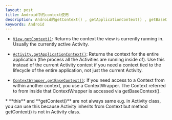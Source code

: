 ```yaml
---
layout: post
title: Android中的context使用
description: Android的getContext() , getApplicationContext() , getBaseContext() , and "this"
keywords: Android
---
```

<ul>
<li><p><a href="http://developer.android.com/reference/android/view/View.html#getContext%28%29"><code>View.getContext()</code></a>:  Returns the context the view is currently running in.  Usually the currently active Activity.</p></li>
<li><p><a href="http://developer.android.com/reference/android/content/ContextWrapper.html#getApplicationContext%28%29"><code>Activity.getApplicationContext()</code></a>:  Returns the context for the entire application (the process all the Activities are running inside
of).  Use this instead of the current Activity context if you need a
context tied to the lifecycle of the entire application, not just the
current Activity.</p></li>
<li><p><a href="http://developer.android.com/reference/android/content/ContextWrapper.html#getBaseContext%28%29"><code>ContextWrapper.getBaseContext()</code></a>:  If you need access to a Context from within another context, you use a ContextWrapper.  The
Context referred to from inside that ContextWrapper is accessed via
getBaseContext().</p></li>
</ul>
* **this** and **getContext()** are not always same e.g. in Activity class, you can use this because Activity inherits from Context but method getContext() is not in Activity class. 